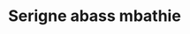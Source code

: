 ---
title: Serigne abass mbathie
image: "/images/volontaires/serigne-abass-mbathie.jpg"
categories: []
draft: false
---